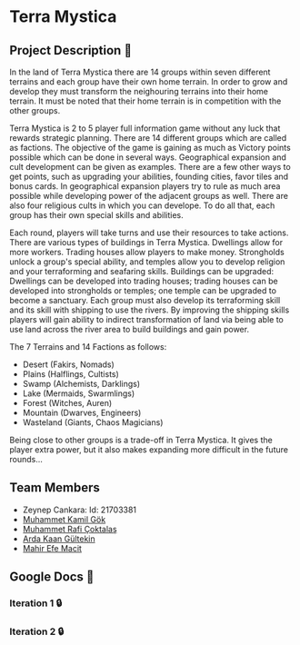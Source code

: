 # **Terra Mystica**

## **Project Description** :checkered_flag:

In the land of Terra Mystica there are 14 groups within seven different terrains and each group have their own home terrain. In order to grow and develop they must transform the neighouring terrains into their home terrain. It must be noted that their home terrain is in competition with the other groups.

Terra Mystica is 2 to 5 player full information game without any luck that rewards strategic planning. There are 14 different groups which are called as factions. The objective of the game is gaining as much as Victory points possible which can be done in several ways. Geographical expansion and cult development can be given as examples. There are a few other ways to get points, such as upgrading your abilities, founding cities, favor tiles and bonus cards. In geographical expansion players try to rule as much area possible while developing power of the adjacent groups as well. There are also four religious cults in which you can develope. To do all that, each group has their own special skills and abilities.

Each round, players will take turns and use their resources to take actions. There are various types of buildings in Terra Mystica. Dwellings allow for more workers. Trading houses allow players to make money. Strongholds unlock a group's special ability, and temples allow you to develop religion and your terraforming and seafaring skills. Buildings can be upgraded: Dwellings can be developed into trading houses; trading houses can be developed into strongholds or temples; one temple can be upgraded to become a sanctuary. Each group must also develop its terraforming skill and its skill with shipping to use the rivers. By improving the shipping skills players will gain ability to indirect transformation of land via being able to use land across the river area to build buildings and gain power.

The 7 Terrains and 14 Factions as follows: 

- Desert (Fakirs, Nomads)
- Plains (Halflings, Cultists)
- Swamp (Alchemists, Darklings)
- Lake (Mermaids, Swarmlings)
- Forest (Witches, Auren)
- Mountain (Dwarves, Engineers)
- Wasteland (Giants, Chaos Magicians)

Being close to other groups is a trade-off in Terra Mystica. It gives the player extra power, but it also makes expanding more difficult in the future rounds...

## **Team Members**

* Zeynep Cankara:  Id: 21703381
* [Muhammet Kamil Gök](https://github.com/mkamilgok)
* [Muhammet Rafi Çoktalaş](https://github.com/RafiCoktalas)
* [Arda Kaan Gültekin](https://github.com/hebzatron) 
* [Mahir Efe Macit](https://github.com/EfeMacit)

## **Google Docs** :pencil:

### **Iteration 1** :lock:
 
### **Iteration 2** :lock:
 
